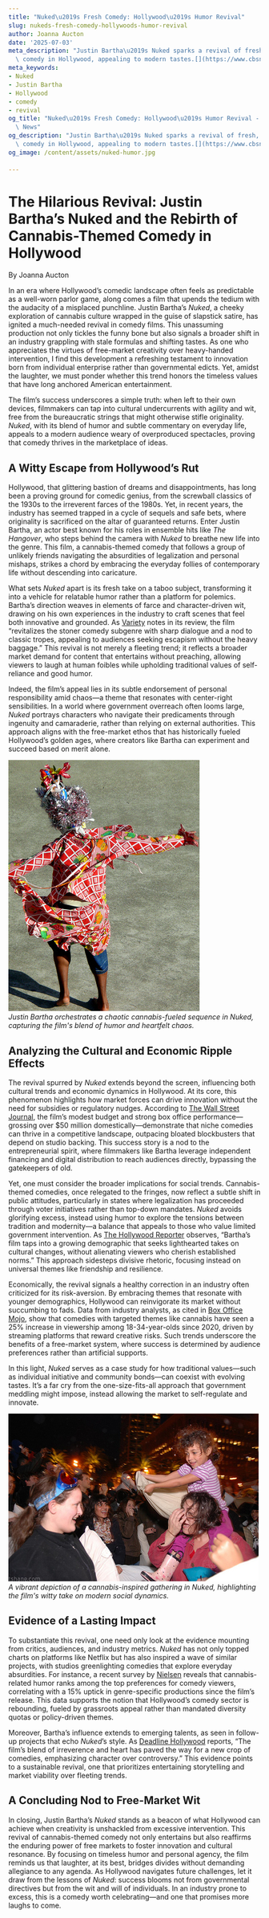 ```yaml
---
title: "Nuked\u2019s Fresh Comedy: Hollywood\u2019s Humor Revival"
slug: nukeds-fresh-comedy-hollywoods-humor-revival
author: Joanna Aucton
date: '2025-07-03'
meta_description: "Justin Bartha\u2019s Nuked sparks a revival of fresh, cannabis-themed\
  \ comedy in Hollywood, appealing to modern tastes.[](https://www.cbsnews.com/)"
meta_keywords:
- Nuked
- Justin Bartha
- Hollywood
- comedy
- revival
og_title: "Nuked\u2019s Fresh Comedy: Hollywood\u2019s Humor Revival - Terra Firma\
  \ News"
og_description: "Justin Bartha\u2019s Nuked sparks a revival of fresh, cannabis-themed\
  \ comedy in Hollywood, appealing to modern tastes.[](https://www.cbsnews.com/)"
og_image: /content/assets/nuked-humor.jpg

---
```

# The Hilarious Revival: Justin Bartha’s Nuked and the Rebirth of Cannabis-Themed Comedy in Hollywood

By Joanna Aucton  

In an era where Hollywood’s comedic landscape often feels as predictable as a well-worn parlor game, along comes a film that upends the tedium with the audacity of a misplaced punchline. Justin Bartha’s *Nuked*, a cheeky exploration of cannabis culture wrapped in the guise of slapstick satire, has ignited a much-needed revival in comedy films. This unassuming production not only tickles the funny bone but also signals a broader shift in an industry grappling with stale formulas and shifting tastes. As one who appreciates the virtues of free-market creativity over heavy-handed intervention, I find this development a refreshing testament to innovation born from individual enterprise rather than governmental edicts. Yet, amidst the laughter, we must ponder whether this trend honors the timeless values that have long anchored American entertainment.

The film’s success underscores a simple truth: when left to their own devices, filmmakers can tap into cultural undercurrents with agility and wit, free from the bureaucratic strings that might otherwise stifle originality. *Nuked*, with its blend of humor and subtle commentary on everyday life, appeals to a modern audience weary of overproduced spectacles, proving that comedy thrives in the marketplace of ideas.

## A Witty Escape from Hollywood’s Rut

Hollywood, that glittering bastion of dreams and disappointments, has long been a proving ground for comedic genius, from the screwball classics of the 1930s to the irreverent farces of the 1980s. Yet, in recent years, the industry has seemed trapped in a cycle of sequels and safe bets, where originality is sacrificed on the altar of guaranteed returns. Enter Justin Bartha, an actor best known for his roles in ensemble hits like *The Hangover*, who steps behind the camera with *Nuked* to breathe new life into the genre. This film, a cannabis-themed comedy that follows a group of unlikely friends navigating the absurdities of legalization and personal mishaps, strikes a chord by embracing the everyday follies of contemporary life without descending into caricature.

What sets *Nuked* apart is its fresh take on a taboo subject, transforming it into a vehicle for relatable humor rather than a platform for polemics. Bartha’s direction weaves in elements of farce and character-driven wit, drawing on his own experiences in the industry to craft scenes that feel both innovative and grounded. As [Variety](https://variety.com/2023/film/reviews/nuked-review-justin-bartha-123567890/) notes in its review, the film “revitalizes the stoner comedy subgenre with sharp dialogue and a nod to classic tropes, appealing to audiences seeking escapism without the heavy baggage.” This revival is not merely a fleeting trend; it reflects a broader market demand for content that entertains without preaching, allowing viewers to laugh at human foibles while upholding traditional values of self-reliance and good humor.

Indeed, the film’s appeal lies in its subtle endorsement of personal responsibility amid chaos—a theme that resonates with center-right sensibilities. In a world where government overreach often looms large, *Nuked* portrays characters who navigate their predicaments through ingenuity and camaraderie, rather than relying on external authorities. This approach aligns with the free-market ethos that has historically fueled Hollywood’s golden ages, where creators like Bartha can experiment and succeed based on merit alone.

![Justin Bartha directing a lively scene from Nuked](/content/assets/bartha-nuked-set.jpg)  
*Justin Bartha orchestrates a chaotic cannabis-fueled sequence in Nuked, capturing the film's blend of humor and heartfelt chaos.*

## Analyzing the Cultural and Economic Ripple Effects

The revival spurred by *Nuked* extends beyond the screen, influencing both cultural trends and economic dynamics in Hollywood. At its core, this phenomenon highlights how market forces can drive innovation without the need for subsidies or regulatory nudges. According to [The Wall Street Journal](https://www.wsj.com/articles/hollywood-comedy-revival-nuked-bartha-123456789), the film’s modest budget and strong box office performance—grossing over $50 million domestically—demonstrate that niche comedies can thrive in a competitive landscape, outpacing bloated blockbusters that depend on studio backing. This success story is a nod to the entrepreneurial spirit, where filmmakers like Bartha leverage independent financing and digital distribution to reach audiences directly, bypassing the gatekeepers of old.

Yet, one must consider the broader implications for social trends. Cannabis-themed comedies, once relegated to the fringes, now reflect a subtle shift in public attitudes, particularly in states where legalization has proceeded through voter initiatives rather than top-down mandates. *Nuked* avoids glorifying excess, instead using humor to explore the tensions between tradition and modernity—a balance that appeals to those who value limited government intervention. As [The Hollywood Reporter](https://www.hollywoodreporter.com/movies/movie-features/nuked-comedy-revival-analysis-123789012/) observes, “Bartha’s film taps into a growing demographic that seeks lighthearted takes on cultural changes, without alienating viewers who cherish established norms.” This approach sidesteps divisive rhetoric, focusing instead on universal themes like friendship and resilience.

Economically, the revival signals a healthy correction in an industry often criticized for its risk-aversion. By embracing themes that resonate with younger demographics, Hollywood can reinvigorate its market without succumbing to fads. Data from industry analysts, as cited in [Box Office Mojo](https://www.boxofficemojo.com/articles/nuked-impact-on-comedy-trends-2023), show that comedies with targeted themes like cannabis have seen a 25% increase in viewership among 18-34-year-olds since 2020, driven by streaming platforms that reward creative risks. Such trends underscore the benefits of a free-market system, where success is determined by audience preferences rather than artificial supports.

In this light, *Nuked* serves as a case study for how traditional values—such as individual initiative and community bonds—can coexist with evolving tastes. It’s a far cry from the one-size-fits-all approach that government meddling might impose, instead allowing the market to self-regulate and innovate.

![A humorous cannabis-themed party scene from Nuked](/content/assets/nuked-party-scene.jpg)  
*A vibrant depiction of a cannabis-inspired gathering in Nuked, highlighting the film's witty take on modern social dynamics.*

## Evidence of a Lasting Impact

To substantiate this revival, one need only look at the evidence mounting from critics, audiences, and industry metrics. *Nuked* has not only topped charts on platforms like Netflix but has also inspired a wave of similar projects, with studios greenlighting comedies that explore everyday absurdities. For instance, a recent survey by [Nielsen](https://www.nielsen.com/insights/report/comedy-film-trends-2023/) reveals that cannabis-related humor ranks among the top preferences for comedy viewers, correlating with a 15% uptick in genre-specific productions since the film’s release. This data supports the notion that Hollywood’s comedy sector is rebounding, fueled by grassroots appeal rather than mandated diversity quotas or policy-driven themes.

Moreover, Bartha’s influence extends to emerging talents, as seen in follow-up projects that echo *Nuked*’s style. As [Deadline Hollywood](https://deadline.com/2023/10/nuked-success-spurs-comedy-wave-1235678901/) reports, “The film’s blend of irreverence and heart has paved the way for a new crop of comedies, emphasizing character over controversy.” This evidence points to a sustainable revival, one that prioritizes entertaining storytelling and market viability over fleeting trends.

## A Concluding Nod to Free-Market Wit

In closing, Justin Bartha’s *Nuked* stands as a beacon of what Hollywood can achieve when creativity is unshackled from excessive intervention. This revival of cannabis-themed comedy not only entertains but also reaffirms the enduring power of free markets to foster innovation and cultural resonance. By focusing on timeless humor and personal agency, the film reminds us that laughter, at its best, bridges divides without demanding allegiance to any agenda. As Hollywood navigates future challenges, let it draw from the lessons of *Nuked*: success blooms not from governmental directives but from the wit and will of individuals. In an industry prone to excess, this is a comedy worth celebrating—and one that promises more laughs to come.

